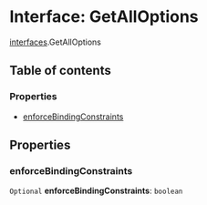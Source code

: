 # Interface: GetAllOptions

[interfaces](/auto-docs/editor/modules/interfaces.md).GetAllOptions

## Table of contents

### Properties

* [enforceBindingConstraints](/auto-docs/editor/interfaces/interfaces.GetAllOptions.md#enforcebindingconstraints)

## Properties

### enforceBindingConstraints

`Optional` **enforceBindingConstraints**: `boolean`

